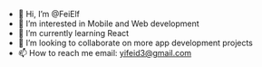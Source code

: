 - 👋 Hi, I’m @FeiElf
- 👀 I’m interested in Mobile and Web development
- 🌱 I’m currently learning React
- 💞️ I’m looking to collaborate on more app development projects
- 📫 How to reach me email: yifeid3@gmail.com
